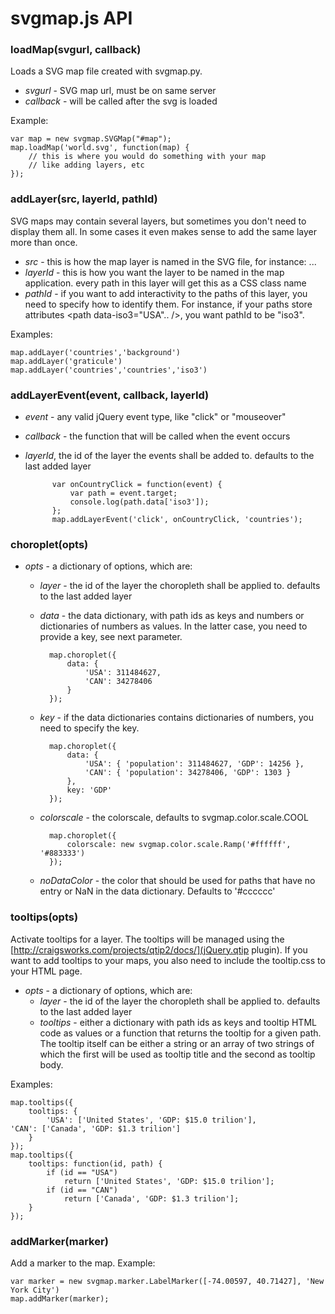 # svgmap.js API


### loadMap(svgurl, callback)
Loads a SVG map file created with svgmap.py.

* _svgurl_ - SVG map url, must be on same server
* _callback_ - will be called after the svg is loaded

Example:

	var map = new svgmap.SVGMap("#map");
	map.loadMap('world.svg', function(map) {
		// this is where you would do something with your map
		// like adding layers, etc
	});


### addLayer(src, layerId, pathId) 
SVG maps may contain several layers, but sometimes you don't need to display them all. In some cases it even makes sense to add the same layer more than once. 

* _src_ - this is how the map layer is named in the SVG file, for instance: <g id="countries">...</g>
* _layerId_ - this is how you want the layer to be named in the map application. every path in this layer will get this as a CSS class name
* _pathId_ - if you want to add interactivity to the paths of this layer, you need to specify how to identify them. For instance, if your paths store attributes <path data-iso3="USA".. />, you want pathId to be "iso3".

Examples:
	
	map.addLayer('countries','background')	
	map.addLayer('graticule')
	map.addLayer('countries','countries','iso3')

### addLayerEvent(event, callback, layerId)
* _event_ - any valid jQuery event type, like "click" or "mouseover"
* _callback_ - the function that will be called when the event occurs
* _layerId_, the id of the layer the events shall be added to. defaults to the last added layer
	
			var onCountryClick = function(event) {
				var path = event.target;
				console.log(path.data['iso3']);		
			};
			map.addLayerEvent('click', onCountryClick, 'countries');

### choroplet(opts)
* _opts_ - a dictionary of options, which are:
	* _layer_ - the id of the layer the choropleth shall be applied to. defaults to the last added layer
	* _data_ - the data dictionary, with path ids as keys and numbers or dictionaries of numbers as values. In the latter case, you need to provide a key, see next parameter.
			
			map.choroplet({
				data: { 
					'USA': 311484627, 
					'CAN': 34278406 
				}
			});

	* _key_ - if the data dictionaries contains dictionaries of numbers, you need to specify the key. 
		
			map.choroplet({
				data: { 
					'USA': { 'population': 311484627, 'GDP': 14256 },
					'CAN': { 'population': 34278406, 'GDP': 1303 } 
				},
				key: 'GDP'
			});

	* _colorscale_ - the colorscale, defaults to svgmap.color.scale.COOL

			map.choroplet({
				colorscale: new svgmap.color.scale.Ramp('#ffffff', '#883333')
			});

	* _noDataColor_ - the color that should be used for paths that have no entry or NaN in the data dictionary. Defaults to '#cccccc'

### tooltips(opts)
Activate tooltips for a layer. The tooltips will be managed using the [http://craigsworks.com/projects/qtip2/docs/](jQuery.qtip plugin). If you want to add tooltips to your maps, you also need to include the tooltip.css to your HTML page.
* _opts_ - a dictionary of options, which are:
	* _layer_ - the id of the layer the choropleth shall be applied to. defaults to the last added layer
	* _tooltips_ - either a dictionary with path ids as keys and tooltip HTML code as values or a function that returns the tooltip for a given path. The tooltip itself can be either a string or an array of two strings of which the first will be used as tooltip title and the second as tooltip body.

Examples:

	map.tooltips({
		tooltips: { 
			'USA': ['United States', 'GDP: $15.0 trilion'],				'CAN': ['Canada', 'GDP: $1.3 trilion'] 
		}
	}); 
	map.tooltips({
		tooltips: function(id, path) { 
			if (id == "USA") 
				return ['United States', 'GDP: $15.0 trilion'];
			if (id == "CAN")
				return ['Canada', 'GDP: $1.3 trilion'];
		}
	});

### addMarker(marker)
Add a marker to the map. 
Example: 
		
	var marker = new svgmap.marker.LabelMarker([-74.00597, 40.71427], 'New York City')
	map.addMarker(marker);
